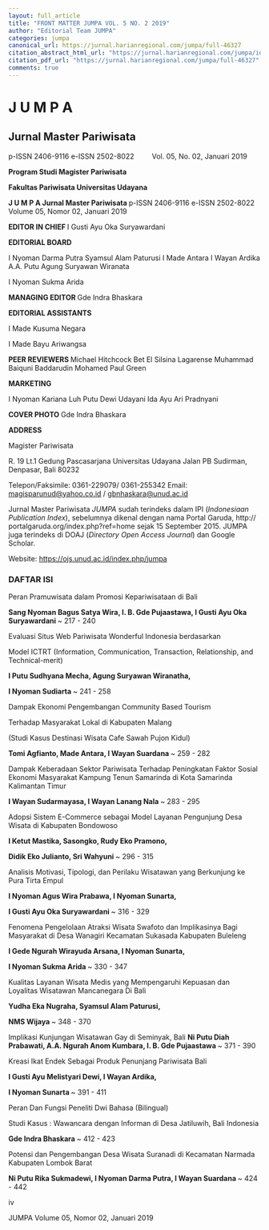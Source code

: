 ```yaml
---
layout: full_article
title: "FRONT MATTER JUMPA VOL. 5 NO. 2 2019"
author: "Editorial Team JUMPA"
categories: jumpa
canonical_url: https://jurnal.harianregional.com/jumpa/full-46327 
citation_abstract_html_url: "https://jurnal.harianregional.com/jumpa/id-46327"
citation_pdf_url: "https://jurnal.harianregional.com/jumpa/full-46327"  
comments: true
---
```


<a name="caption1"></a>
<h1><a name="bookmark0"></a><span class="font8" style="font-weight:bold;"><a name="bookmark1"></a>J U M P A</span></h1>
<h2><a name="bookmark2"></a><span class="font7"><a name="bookmark3"></a>Jurnal Master Pariwisata</span></h2>
<p><span class="font5">p-ISSN 2406-9116 e-ISSN 2502-8022 &nbsp;&nbsp;&nbsp;&nbsp;&nbsp;&nbsp;&nbsp;&nbsp;Vol. 05, No. 02, Januari 2019</span></p>
<p><span class="font6" style="font-weight:bold;">Program Studi Magister Pariwisata</span></p>
<p><span class="font6" style="font-weight:bold;">Fakultas Pariwisata Universitas Udayana</span></p>
<p><span class="font7" style="font-weight:bold;">J U M P A </span><span class="font6" style="font-weight:bold;">Jurnal Master Pariwisata </span><span class="font3">p-ISSN 2406-9116 e-ISSN 2502-8022 Volume 05, Nomor 02, Januari 2019</span></p>
<p><span class="font3" style="font-weight:bold;">EDITOR IN CHIEF </span><span class="font3">I Gusti Ayu Oka Suryawardani</span></p>
<p><span class="font3" style="font-weight:bold;">EDITORIAL BOARD</span></p>
<p><span class="font3">I Nyoman Darma Putra Syamsul Alam Paturusi I Made Antara I Wayan Ardika A.A. Putu Agung Suryawan Wiranata</span></p>
<p><span class="font3">I Nyoman Sukma Arida</span></p>
<p><span class="font3" style="font-weight:bold;">MANAGING EDITOR </span><span class="font3">Gde Indra Bhaskara</span></p>
<p><span class="font3" style="font-weight:bold;">EDITORIAL ASSISTANTS</span></p>
<p><span class="font3">I Made Kusuma Negara</span></p>
<p><span class="font3">I Made Bayu Ariwangsa</span></p>
<p><span class="font3" style="font-weight:bold;">PEER REVIEWERS </span><span class="font3">Michael Hitchcock Bet El Silsina Lagarense Muhammad Baiquni Baddarudin Mohamed Paul Green</span></p>
<p><span class="font3" style="font-weight:bold;">MARKETING</span></p>
<p><span class="font3">I Nyoman Kariana Luh Putu Dewi Udayani Ida Ayu Ari Pradnyani</span></p>
<p><span class="font3" style="font-weight:bold;">COVER PHOTO </span><span class="font3">Gde Indra Bhaskara</span></p>
<p><span class="font3" style="font-weight:bold;">ADDRESS</span></p>
<p><span class="font3">Magister Pariwisata</span></p>
<p><span class="font3">R. 19 Lt.1 Gedung Pascasarjana Universitas Udayana Jalan PB Sudirman, Denpasar, Bali 80232</span></p>
<p><span class="font3">Telepon/Faksimile: 0361-229079/ 0361-255342 Email: </span><a href="mailto:magisparunud@yahoo.co.id"><span class="font3">magisparunud@yahoo.co.id</span></a><span class="font3"> / </span><a href="mailto:gbnhaskara@unud.ac.id"><span class="font3">gbnhaskara@unud.ac.id</span></a></p>
<p><span class="font3">Jurnal Master Pariwisata </span><span class="font3" style="font-style:italic;">JUMPA</span><span class="font3"> sudah terindeks dalam IPI (</span><span class="font3" style="font-style:italic;">Indonesiaan Publication Index</span><span class="font3">), sebelumnya dikenal dengan nama Portal Garuda, http:// portalgaruda.org/index.php?ref=home sejak 15 September 2015. JUMPA juga terindeks di DOAJ (</span><span class="font3" style="font-style:italic;">Directory Open Access Journal</span><span class="font3">) dan Google Scholar.</span></p>
<p><span class="font3">Website: </span><a href="https://ojs.unud.ac.id/index.php/jumpa"><span class="font3">https://ojs.unud.ac.id/index.php/jumpa</span></a></p>
<h3><a name="bookmark4"></a><span class="font6" style="font-weight:bold;"><a name="bookmark5"></a>DAFTAR ISI</span></h3>
<p><span class="font5">Peran Pramuwisata dalam Promosi Kepariwisataan di Bali</span></p>
<p><span class="font5" style="font-weight:bold;">Sang Nyoman Bagus Satya Wira, I. B. Gde Pujaastawa, I Gusti Ayu Oka Suryawardani </span><span class="font5">~ 217 - 240</span></p>
<p><span class="font5">Evaluasi Situs Web Pariwisata Wonderful Indonesia berdasarkan</span></p>
<p><span class="font5">Model ICTRT (Information, Communication, Transaction, Relationship, and Technical-merit)</span></p>
<p><span class="font5" style="font-weight:bold;">I Putu Sudhyana Mecha, Agung Suryawan Wiranatha,</span></p>
<p><span class="font5" style="font-weight:bold;">I Nyoman Sudiarta </span><span class="font5">~ 241 - 258</span></p>
<p><span class="font5">Dampak Ekonomi Pengembangan Community Based Tourism</span></p>
<p><span class="font5">Terhadap Masyarakat Lokal di Kabupaten Malang</span></p>
<p><span class="font4">(Studi Kasus Destinasi Wisata Cafe Sawah Pujon Kidul)</span></p>
<p><span class="font5" style="font-weight:bold;">Tomi Agfianto, Made Antara, I Wayan Suardana </span><span class="font5">~ 259 - 282</span></p>
<p><span class="font5">Dampak Keberadaan Sektor Pariwisata Terhadap Peningkatan Faktor Sosial Ekonomi Masyarakat Kampung Tenun Samarinda di Kota Samarinda Kalimantan Timur</span></p>
<p><span class="font5" style="font-weight:bold;">I Wayan Sudarmayasa, I Wayan Lanang Nala </span><span class="font5">~ 283 - 295</span></p>
<p><span class="font5">Adopsi Sistem E-Commerce sebagai Model Layanan Pengunjung Desa Wisata di Kabupaten Bondowoso</span></p>
<p><span class="font5" style="font-weight:bold;">I Ketut Mastika, Sasongko, Rudy Eko Pramono,</span></p>
<p><span class="font5" style="font-weight:bold;">Didik Eko Julianto, Sri Wahyuni </span><span class="font5">~ 296 - 315</span></p>
<p><span class="font5">Analisis Motivasi, Tipologi, dan Perilaku Wisatawan yang Berkunjung ke Pura Tirta Empul</span></p>
<p><span class="font5" style="font-weight:bold;">I Nyoman Agus Wira Prabawa, I Nyoman Sunarta,</span></p>
<p><span class="font5" style="font-weight:bold;">I Gusti Ayu Oka Suryawardani </span><span class="font5">~ 316 - 329</span></p>
<p><span class="font5">Fenomena Pengelolaan Atraksi Wisata Swafoto dan Implikasinya Bagi Masyarakat di Desa Wanagiri Kecamatan Sukasada Kabupaten Buleleng</span></p>
<p><span class="font5" style="font-weight:bold;">I Gede Ngurah Wirayuda Arsana, I Nyoman Sunarta,</span></p>
<p><span class="font5" style="font-weight:bold;">I Nyoman Sukma Arida </span><span class="font5">~ 330 - 347</span></p>
<p><span class="font5">Kualitas Layanan Wisata Medis yang Mempengaruhi Kepuasan dan Loyalitas Wisatawan Mancanegara Di Bali</span></p>
<p><span class="font5" style="font-weight:bold;">Yudha Eka Nugraha, Syamsul Alam Paturusi,</span></p>
<p><span class="font5" style="font-weight:bold;">NMS Wijaya </span><span class="font5">~ 348 - 370</span></p>
<p><span class="font5">Implikasi Kunjungan Wisatawan Gay di Seminyak, Bali </span><span class="font5" style="font-weight:bold;">Ni Putu Diah Prabawati, A.A. Ngurah Anom Kumbara, I. B. Gde Pujaastawa </span><span class="font5">~ 371 - 390</span></p>
<p><span class="font5">Kreasi Ikat Endek Sebagai Produk Penunjang Pariwisata Bali</span></p>
<p><span class="font5" style="font-weight:bold;">I Gusti Ayu Melistyari Dewi, I Wayan Ardika,</span></p>
<p><span class="font5" style="font-weight:bold;">I Nyoman Sunarta </span><span class="font5">~ 391 - 411</span></p>
<p><span class="font5">Peran Dan Fungsi Peneliti Dwi Bahasa (Bilingual)</span></p>
<p><span class="font4">Studi Kasus : Wawancara dengan Informan di Desa Jatiluwih, Bali Indonesia</span></p>
<p><span class="font5" style="font-weight:bold;">Gde Indra Bhaskara </span><span class="font5">~ 412 - 423</span></p>
<p><span class="font5">Potensi dan Pengembangan Desa Wisata Suranadi di Kecamatan Narmada Kabupaten Lombok Barat</span></p>
<p><span class="font5" style="font-weight:bold;">Ni Putu Rika Sukmadewi, I Nyoman Darma Putra, I Wayan Suardana </span><span class="font5">~ 424 - 442</span></p>
<p><span class="font1">iv</span></p>
<p><span class="font0">JUMPA </span><span class="font2">Volume 05, Nomor 02, Januari 2019</span></p>